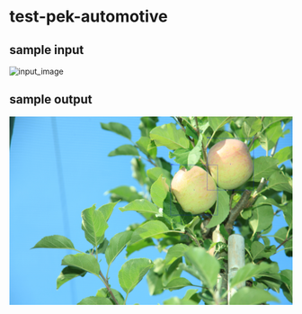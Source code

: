 # test-pek-automotive

## sample input 

![input_image](input_images/IMG_6214.JPG)

## sample output

![output_image](output_images/OUT_IMG_6214.jpg)